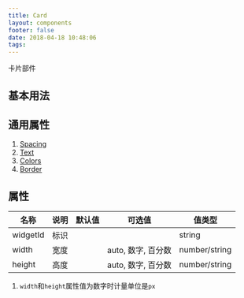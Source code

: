 ```yaml
---
title: Card
layout: components
footer: false
date: 2018-04-18 10:48:06
tags:
---
```


卡片部件

## 基本用法

## 通用属性

1. [Spacing](../Utilities/Spacing.html)
1. [Text](../Utilities/Text.html)
1. [Colors](../Utilities/Colors.html)
1. [Border](../Utilities/Border.html)

## 属性

| 名称  | 说明 | 默认值 | 可选值 | 值类型 |
| ----- | ------ | ----- | ----- | --------- |
| widgetId | 标识 | | | string |
| width | 宽度 | | auto, 数字, 百分数 | number/string |
| height | 高度 | | auto, 数字, 百分数 | number/string |

1. `width`和`height`属性值为数字时计量单位是`px`